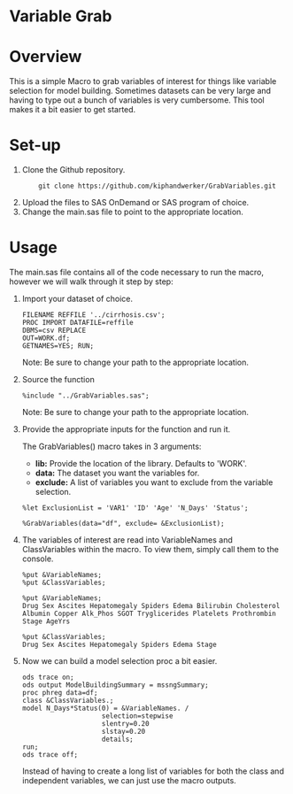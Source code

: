 # Variable Grab

# Overview
This is a simple Macro to grab variables of interest for things like variable selection for model building. Sometimes datasets can be very large and having to type out a bunch of variables is very cumbersome. This tool makes it a bit easier to get started.

# Set-up
<ol>
<li> Clone the Github repository.</li>

```
    git clone https://github.com/kiphandwerker/GrabVariables.git
```

<li>Upload the files to SAS OnDemand or SAS program of choice.
<li>Change the main.sas file to point to the appropriate location.
</ol>

# Usage
The main.sas file contains all of the code necessary to run the macro, however we will walk through it step by step:

<ol>
<li> Import your dataset of choice.

```sas
FILENAME REFFILE '../cirrhosis.csv';
PROC IMPORT DATAFILE=reffile
DBMS=csv REPLACE
OUT=WORK.df;
GETNAMES=YES; RUN;
```
Note: Be sure to change your path to the appropriate location.

<li> Source the function

```sas
%include "../GrabVariables.sas";
``` 

Note: Be sure to change your path to the appropriate location.

<li>Provide the appropriate inputs for the function and run it.

The GrabVariables() macro takes in 3 arguments:

<ul>
    <li><strong>lib:</strong> Provide the location of the library. Defaults to 'WORK'.
    <li><strong>data:</strong> The dataset you want the variables for.
    <li><strong>exclude:</strong> A list of variables you want to exclude from the variable selection.
</ul>

```sas
%let ExclusionList = 'VAR1' 'ID' 'Age' 'N_Days' 'Status';

%GrabVariables(data="df", exclude= &ExclusionList);
```


<li>The variables of interest are read into VariableNames and ClassVariables within the macro. To view them, simply call them to the console.

```sas
%put &VariableNames;
%put &ClassVariables;
```
    %put &VariableNames;
    Drug Sex Ascites Hepatomegaly Spiders Edema Bilirubin Cholesterol Albumin Copper Alk_Phos SGOT Tryglicerides Platelets Prothrombin 
    Stage AgeYrs

    %put &ClassVariables;
    Drug Sex Ascites Hepatomegaly Spiders Edema Stage
<li> Now we can build a model selection proc a bit easier.

```sas
ods trace on;
ods output ModelBuildingSummary = mssngSummary;
proc phreg data=df;
class &ClassVariables.;
model N_Days*Status(0) = &VariableNames. /
                    selection=stepwise 
                    slentry=0.20 
                    slstay=0.20 
                    details;
run;
ods trace off;
```

Instead of having to create a long list of variables for both the class and independent variables, we can just use the macro outputs.
</ol>
